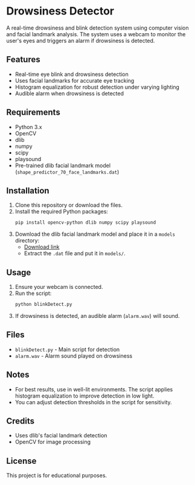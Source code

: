 # Drowsiness Detector

A real-time drowsiness and blink detection system using computer vision and facial landmark analysis. The system uses a webcam to monitor the user's eyes and triggers an alarm if drowsiness is detected.

## Features
- Real-time eye blink and drowsiness detection
- Uses facial landmarks for accurate eye tracking
- Histogram equalization for robust detection under varying lighting
- Audible alarm when drowsiness is detected

## Requirements
- Python 3.x
- OpenCV
- dlib
- numpy
- scipy
- playsound
- Pre-trained dlib facial landmark model (`shape_predictor_70_face_landmarks.dat`)

## Installation
1. Clone this repository or download the files.
2. Install the required Python packages:
   ```bash
   pip install opencv-python dlib numpy scipy playsound
   ```
3. Download the dlib facial landmark model and place it in a `models` directory:
   - [Download link](http://dlib.net/files/shape_predictor_70_face_landmarks.dat.bz2)
   - Extract the `.dat` file and put it in `models/`.

## Usage
1. Ensure your webcam is connected.
2. Run the script:
   ```bash
   python blinkDetect.py
   ```
3. If drowsiness is detected, an audible alarm (`alarm.wav`) will sound.

## Files
- `blinkDetect.py` - Main script for detection
- `alarm.wav` - Alarm sound played on drowsiness

## Notes
- For best results, use in well-lit environments. The script applies histogram equalization to improve detection in low light.
- You can adjust detection thresholds in the script for sensitivity.

## Credits
- Uses dlib's facial landmark detection
- OpenCV for image processing

## License
This project is for educational purposes.
